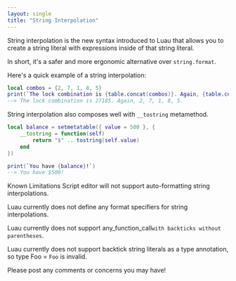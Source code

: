 ```yaml
---
layout: single
title: "String Interpolation"
---
```


String interpolation is the new syntax introduced to Luau that allows you to create a string literal with expressions inside of that string literal.

In short, it's a safer and more ergonomic alternative over `string.format`.

Here's a quick example of a string interpolation:

```lua
local combos = {2, 7, 1, 8, 5}
print(`The lock combination is {table.concat(combos)}. Again, {table.concat(combos, ", ")}.`)
--> The lock combination is 27185. Again, 2, 7, 1, 8, 5.
```

String interpolation also composes well with `__tostring` metamethod.

```lua
local balance = setmetatable({ value = 500 }, {
    __tostring = function(self)
        return "$" .. tostring(self.value)
    end
})

print(`You have {balance}!`)
--> You have $500!
```

Known Limitations
Script editor will not support auto-formatting string interpolations.

Luau currently does not define any format specifiers for string interpolations.

Luau currently does not support any_function_call`with backticks without parentheses`.

Luau currently does not support backtick string literals as a type annotation, so type Foo = `Foo` is invalid.

Please post any comments or concerns you may have!
